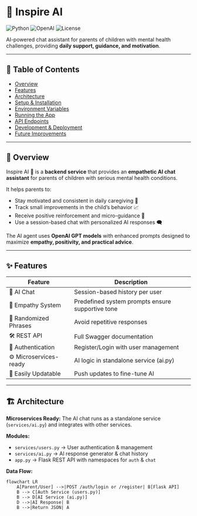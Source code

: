 # 🌿 Inspire AI

![Python](https://img.shields.io/badge/python-3.12-blue)
![OpenAI](https://img.shields.io/badge/OpenAI-GPT--4-green)
![License](https://img.shields.io/badge/license-MIT-lightgrey)

AI-powered chat assistant for parents of children with mental health challenges, providing **daily support, guidance, and motivation**.

---

## 📖 Table of Contents
- [Overview](#overview)
- [Features](#features)
- [Architecture](#architecture)
- [Setup & Installation](#setup--installation)
- [Environment Variables](#environment-variables)
- [Running the App](#running-the-app)
- [API Endpoints](#api-endpoints)
- [Development & Deployment](#development--deployment)
- [Future Improvements](#future-improvements)

---

## 🌟 Overview
Inspire AI 🌿 is a **backend service** that provides an **empathetic AI chat assistant** for parents of children with serious mental health conditions.  

It helps parents to:  
- Stay motivated and consistent in daily caregiving 💪  
- Track small improvements in the child’s behavior 📈  
- Receive positive reinforcement and micro-guidance 🌈  
- Use a session-based chat with personalized AI responses 🗨️  

The AI agent uses **OpenAI GPT models** with enhanced prompts designed to maximize **empathy, positivity, and practical advice**.

---

## ✨ Features
| Feature | Description |
|---------|-------------|
| 💬 AI Chat | Session-based history per user |
| 🤝 Empathy System | Predefined system prompts ensure supportive tone |
| 🔄 Randomized Phrases | Avoid repetitive responses |
| 🛠 REST API | Full Swagger documentation |
| 🔑 Authentication | Register/Login with user management |
| ⚙️ Microservices-ready | AI logic in standalone service (ai.py) |
| 🔄 Easily Updatable | Push updates to fine-tune AI |

---

## 🏗 Architecture
**Microservices Ready:** The AI chat runs as a standalone service (`services/ai.py`) and integrates with other services.  

**Modules:**  
- `services/users.py` → User authentication & management  
- `services/ai.py` → AI response generator & chat history  
- `app.py` → Flask REST API with namespaces for `auth` & `chat`  

**Data Flow:**

```mermaid
flowchart LR
    A[Parent/User] -->|POST /auth/login or /register| B[Flask API]
    B --> C[Auth Service (users.py)]
    B --> D[AI Service (ai.py)]
    D -->|AI Response| B
    B -->|Return JSON| A
